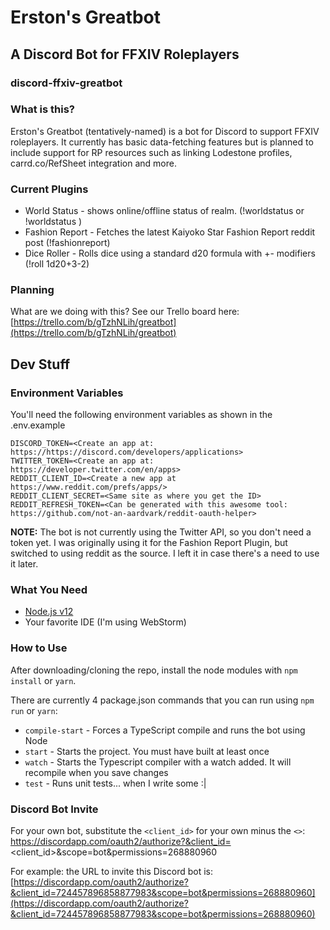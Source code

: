 # Erston's Greatbot
## A Discord Bot for FFXIV Roleplayers
### discord-ffxiv-greatbot

### What is this?
Erston's Greatbot (tentatively-named) is a bot for Discord to support FFXIV roleplayers. It currently has basic data-fetching features but is planned to include support for RP resources such as linking Lodestone profiles, carrd.co/RefSheet integration and more.

### Current Plugins
- World Status - shows online/offline status of realm. (!worldstatus or !worldstatus <realm>)
- Fashion Report - Fetches the latest Kaiyoko Star Fashion Report reddit post (!fashionreport)
- Dice Roller - Rolls dice using a standard d20 formula with +- modifiers (!roll 1d20+3-2)

### Planning
What are we doing with this? See our Trello board here: [https://trello.com/b/gTzhNLih/greatbot](https://trello.com/b/gTzhNLih/greatbot)

## Dev Stuff
### Environment Variables
You'll need the following environment variables as shown in the .env.example
```
DISCORD_TOKEN=<Create an app at: https://https://discord.com/developers/applications>
TWITTER_TOKEN=<Create an app at: https://developer.twitter.com/en/apps>
REDDIT_CLIENT_ID=<Create a new app at https://www.reddit.com/prefs/apps/>
REDDIT_CLIENT_SECRET=<Same site as where you get the ID>
REDDIT_REFRESH_TOKEN=<Can be generated with this awesome tool: https://github.com/not-an-aardvark/reddit-oauth-helper>
```

**NOTE:** The bot is not currently using the Twitter API, so you don't need a token yet. I was originally using it for the Fashion Report Plugin, but switched to using reddit as the source. I left it in case there's a need to use it later.

### What You Need
- [Node.js v12](https://nodejs.org/en/download/)
- Your favorite IDE (I'm using WebStorm)

### How to Use
After downloading/cloning the repo, install the node modules with `npm install` or `yarn`.

There are currently 4 package.json commands that you can run using `npm run` or `yarn`:
- `compile-start` - Forces a TypeScript compile and runs the bot using Node
- `start` - Starts the project. You must have built at least once
- `watch` - Starts the Typescript compiler with a watch added. It will recompile when you save changes
- `test` - Runs unit tests... when I write some :|

### Discord Bot Invite
For your own bot, substitute the `<client_id>` for your own minus the `<>`: https://discordapp.com/oauth2/authorize?&client_id=<client_id>&scope=bot&permissions=268880960

For example: the URL to invite this Discord bot is: [https://discordapp.com/oauth2/authorize?&client_id=724457896858877983&scope=bot&permissions=268880960](https://discordapp.com/oauth2/authorize?&client_id=724457896858877983&scope=bot&permissions=268880960)
